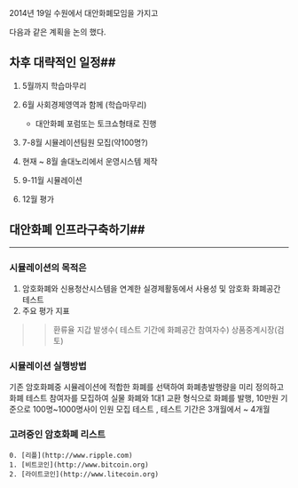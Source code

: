 2014년 19일 수원에서 대안화폐모임을 가지고 

다음과 같은 계획을 논의 했다.

## 차후 대략적인 일정##

1. 5월까지 학습마무리

2. 6월 사회경제영역과 함께 (학습마무리)
   - 대안화폐 포럼또는 토크쇼형태로 진행

3. 7-8월 시뮬레이션팀원 모집(약100명?)

4. 현재 ~ 8월 솔대노리에서 운영시스템 제작

5. 9-11월 시뮬레이션

6. 12월 평가


## 대안화폐 인프라구축하기##
-----------------------

### 시뮬레이션의 목적은 

1. 암호화폐와 신용청산시스템을 연계한 실경제활동에서 사용성 및 암호화 화폐공간 테스트
2. 주요 평가 지표
>> 환류율
>> 지갑 발생수( 테스트 기간에 화폐공간 참여자수)
>> 상품중계시장(검토)

### 시뮬레이션 실행방법

기존 암호화폐중 시뮬레이션에 적합한 화폐를 선택하여 화폐총발행량을 미리 정의하고 
화폐 테스트 참여자를 모집하여 실물 화폐와 1대1 교환 형식으로 화폐를 발행,
10만원 기준으로 100명~1000명사이 인원 모집 테스트 , 테스트 기간은 3개월에서 ~ 4개월


### 고려중인 암호화폐 리스트

    0. [리플](http://www.ripple.com)
    1. [비트코인](http://www.bitcoin.org)
    2. [라이트코인](http://www.litecoin.org)
    

